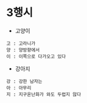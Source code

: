 # 3행시

- 고양이
```
고 : 고라니가
양 : 양방향에서
이 : 이쪽으로 다가오고 있다
```

- 강아지
```
강 : 강한 남자는
아 : 아무리
지 : 지구온난화가 와도 두렵지 않다
```
